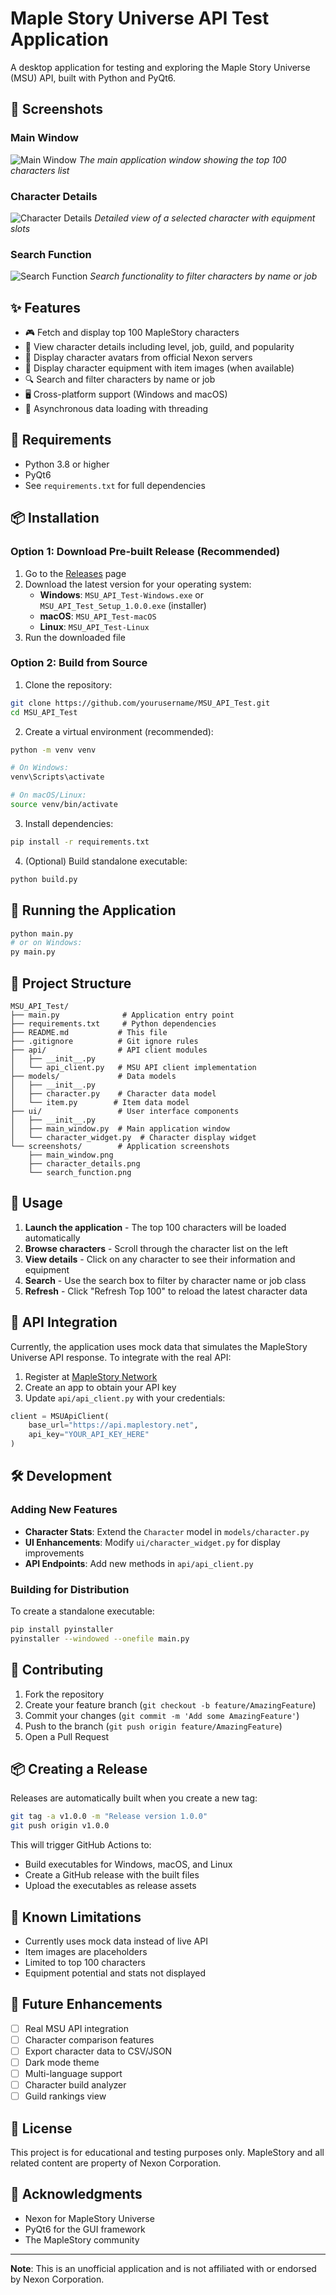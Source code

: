 # Maple Story Universe API Test Application

A desktop application for testing and exploring the Maple Story Universe (MSU) API, built with Python and PyQt6.

## 📸 Screenshots

### Main Window
![Main Window](screenshots/main_window.png)
*The main application window showing the top 100 characters list*

### Character Details
![Character Details](screenshots/character_details.png)
*Detailed view of a selected character with equipment slots*

### Search Function
![Search Function](screenshots/search_function.png)
*Search functionality to filter characters by name or job*

## ✨ Features

- 🎮 Fetch and display top 100 MapleStory characters
- 👤 View character details including level, job, guild, and popularity
- 🎨 Display character avatars from official Nexon servers
- 💎 Display character equipment with item images (when available)
- 🔍 Search and filter characters by name or job
- 🖥️ Cross-platform support (Windows and macOS)
- 🧵 Asynchronous data loading with threading

## 🔧 Requirements

- Python 3.8 or higher
- PyQt6
- See `requirements.txt` for full dependencies

## 📦 Installation

### Option 1: Download Pre-built Release (Recommended)

1. Go to the [Releases](https://github.com/yourusername/MSU_API_Test/releases) page
2. Download the latest version for your operating system:
   - **Windows**: `MSU_API_Test-Windows.exe` or `MSU_API_Test_Setup_1.0.0.exe` (installer)
   - **macOS**: `MSU_API_Test-macOS`
   - **Linux**: `MSU_API_Test-Linux`
3. Run the downloaded file

### Option 2: Build from Source

1. Clone the repository:
```bash
git clone https://github.com/yourusername/MSU_API_Test.git
cd MSU_API_Test
```

2. Create a virtual environment (recommended):
```bash
python -m venv venv

# On Windows:
venv\Scripts\activate

# On macOS/Linux:
source venv/bin/activate
```

3. Install dependencies:
```bash
pip install -r requirements.txt
```

4. (Optional) Build standalone executable:
```bash
python build.py
```

## 🚀 Running the Application

```bash
python main.py
# or on Windows:
py main.py
```

## 📁 Project Structure

```
MSU_API_Test/
├── main.py              # Application entry point
├── requirements.txt     # Python dependencies
├── README.md           # This file
├── .gitignore          # Git ignore rules
├── api/                # API client modules
│   ├── __init__.py
│   └── api_client.py   # MSU API client implementation
├── models/             # Data models
│   ├── __init__.py
│   ├── character.py    # Character data model
│   └── item.py        # Item data model
├── ui/                 # User interface components
│   ├── __init__.py
│   ├── main_window.py  # Main application window
│   └── character_widget.py  # Character display widget
└── screenshots/        # Application screenshots
    ├── main_window.png
    ├── character_details.png
    └── search_function.png
```

## 📖 Usage

1. **Launch the application** - The top 100 characters will be loaded automatically
2. **Browse characters** - Scroll through the character list on the left
3. **View details** - Click on any character to see their information and equipment
4. **Search** - Use the search box to filter by character name or job class
5. **Refresh** - Click "Refresh Top 100" to reload the latest character data

## 🔌 API Integration

Currently, the application uses mock data that simulates the MapleStory Universe API response. To integrate with the real API:

1. Register at [MapleStory Network](https://maplestory.net/develop)
2. Create an app to obtain your API key
3. Update `api/api_client.py` with your credentials:
```python
client = MSUApiClient(
    base_url="https://api.maplestory.net",
    api_key="YOUR_API_KEY_HERE"
)
```

## 🛠️ Development

### Adding New Features

- **Character Stats**: Extend the `Character` model in `models/character.py`
- **UI Enhancements**: Modify `ui/character_widget.py` for display improvements
- **API Endpoints**: Add new methods in `api/api_client.py`

### Building for Distribution

To create a standalone executable:
```bash
pip install pyinstaller
pyinstaller --windowed --onefile main.py
```

## 🤝 Contributing

1. Fork the repository
2. Create your feature branch (`git checkout -b feature/AmazingFeature`)
3. Commit your changes (`git commit -m 'Add some AmazingFeature'`)
4. Push to the branch (`git push origin feature/AmazingFeature`)
5. Open a Pull Request

## 📦 Creating a Release

Releases are automatically built when you create a new tag:

```bash
git tag -a v1.0.0 -m "Release version 1.0.0"
git push origin v1.0.0
```

This will trigger GitHub Actions to:
- Build executables for Windows, macOS, and Linux
- Create a GitHub release with the built files
- Upload the executables as release assets

## 📝 Known Limitations

- Currently uses mock data instead of live API
- Item images are placeholders
- Limited to top 100 characters
- Equipment potential and stats not displayed

## 🔮 Future Enhancements

- [ ] Real MSU API integration
- [ ] Character comparison features
- [ ] Export character data to CSV/JSON
- [ ] Dark mode theme
- [ ] Multi-language support
- [ ] Character build analyzer
- [ ] Guild rankings view

## 📄 License

This project is for educational and testing purposes only. MapleStory and all related content are property of Nexon Corporation.

## 🙏 Acknowledgments

- Nexon for MapleStory Universe
- PyQt6 for the GUI framework
- The MapleStory community

---

**Note**: This is an unofficial application and is not affiliated with or endorsed by Nexon Corporation. 